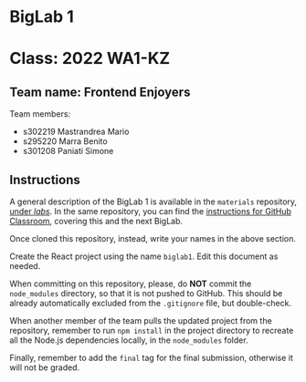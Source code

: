 # BigLab 1 

# Class: 2022 WA1-KZ

## Team name: Frontend Enjoyers
Team members:
* s302219 Mastrandrea Mario
* s295220 Marra Benito 
* s301208 Paniati Simone

## Instructions

A general description of the BigLab 1 is available in the `materials` repository, [under _labs_](https://polito-wa1-aw1-2022.github.io/materials/labs/BigLab1/BigLab1.pdf). In the same repository, you can find the [instructions for GitHub Classroom](https://polito-wa1-aw1-2022.github.io/materials/labs/GH-Classroom-BigLab-Instructions.pdf), covering this and the next BigLab.

Once cloned this repository, instead, write your names in the above section.

Create the React project using the name `biglab1`. Edit this document as needed.

When committing on this repository, please, do **NOT** commit the `node_modules` directory, so that it is not pushed to GitHub.
This should be already automatically excluded from the `.gitignore` file, but double-check.

When another member of the team pulls the updated project from the repository, remember to run `npm install` in the project directory to recreate all the Node.js dependencies locally, in the `node_modules` folder.

Finally, remember to add the `final` tag for the final submission, otherwise it will not be graded.
